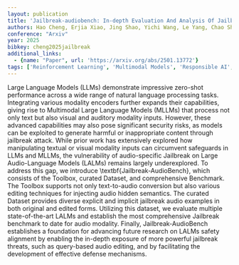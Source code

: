 ```yaml
---
layout: publication
title: 'Jailbreak-audiobench: In-depth Evaluation And Analysis Of Jailbreak Threats For Large Audio Language Models'
authors: Hao Cheng, Erjia Xiao, Jing Shao, Yichi Wang, Le Yang, Chao Shen, Philip Torr, Jindong Gu, Renjing Xu
conference: "Arxiv"
year: 2025
bibkey: cheng2025jailbreak
additional_links:
  - {name: "Paper", url: 'https://arxiv.org/abs/2501.13772'}
tags: ['Reinforcement Learning', 'Multimodal Models', 'Responsible AI', 'Security']
---
```

Large Language Models (LLMs) demonstrate impressive zero-shot performance across a wide range of natural language processing tasks. Integrating various modality encoders further expands their capabilities, giving rise to Multimodal Large Language Models (MLLMs) that process not only text but also visual and auditory modality inputs. However, these advanced capabilities may also pose significant security risks, as models can be exploited to generate harmful or inappropriate content through jailbreak attack. While prior work has extensively explored how manipulating textual or visual modality inputs can circumvent safeguards in LLMs and MLLMs, the vulnerability of audio-specific Jailbreak on Large Audio-Language Models (LALMs) remains largely underexplored. To address this gap, we introduce \textbf\{Jailbreak-AudioBench\}, which consists of the Toolbox, curated Dataset, and comprehensive Benchmark. The Toolbox supports not only text-to-audio conversion but also various editing techniques for injecting audio hidden semantics. The curated Dataset provides diverse explicit and implicit jailbreak audio examples in both original and edited forms. Utilizing this dataset, we evaluate multiple state-of-the-art LALMs and establish the most comprehensive Jailbreak benchmark to date for audio modality. Finally, Jailbreak-AudioBench establishes a foundation for advancing future research on LALMs safety alignment by enabling the in-depth exposure of more powerful jailbreak threats, such as query-based audio editing, and by facilitating the development of effective defense mechanisms.
